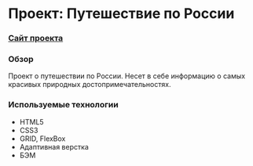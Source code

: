 # Проект: Путешествие по России

### [Сайт проекта](https://edmosha.github.io/russian-travel/)

### Обзор

Проект о путешествии по России. Несет в себе информацию о самых красивых природных достопримечательностях.

### Используемые технологии

* HTML5
* CSS3
* GRID, FlexBox
* Адаптивная верстка
* БЭМ
